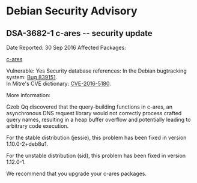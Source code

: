 
Debian Security Advisory
========================


DSA-3682-1 c-ares -- security update
------------------------------------



Date Reported:
30 Sep 2016
Affected Packages:

[c-ares](https://packages.debian.org/src:c-ares)

Vulnerable:
Yes
Security database references:
In the Debian bugtracking system: [Bug 839151](https://bugs.debian.org/cgi-bin/bugreport.cgi?bug=839151).  
In Mitre's CVE dictionary: [CVE-2016-5180](https://security-tracker.debian.org/tracker/CVE-2016-5180).  

More information:

Gzob Qq discovered that the query-building functions in c-ares, an
asynchronous DNS request library would not correctly process crafted
query names, resulting in a heap buffer overflow and potentially
leading to arbitrary code execution.


For the stable distribution (jessie), this problem has been fixed in
version 1.10.0-2+deb8u1.


For the unstable distribution (sid), this problem has been fixed in
version 1.12.0-1.


We recommend that you upgrade your c-ares packages.





